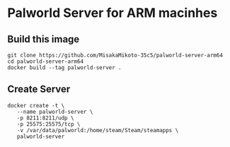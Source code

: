 # Palworld Server for ARM macinhes

## Build this image

```
git clone https://github.com/MisakaMikoto-35c5/palworld-server-arm64
cd palworld-server-arm64
docker build --tag palworld-server .
```

## Create Server

```
docker create -t \
   --name palworld-server \
   -p 8211:8211/udp \
   -p 25575:25575/tcp \
   -v /var/data/palworld:/home/steam/Steam/steamapps \
   palworld-server
```